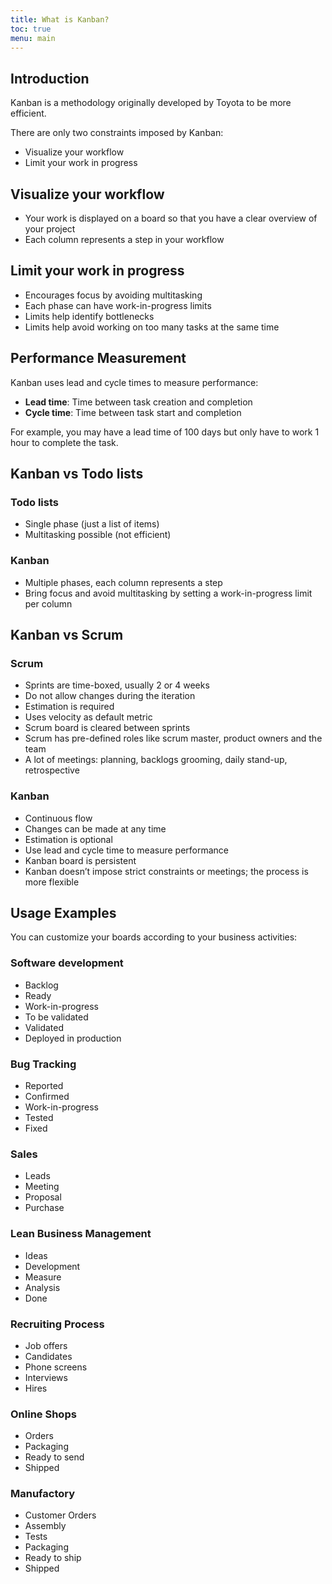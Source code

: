 ```yaml
---
title: What is Kanban?
toc: true
menu: main
---
```


## Introduction

Kanban is a methodology originally developed by Toyota to be more
efficient.

There are only two constraints imposed by Kanban:

- Visualize your workflow
- Limit your work in progress

## Visualize your workflow

- Your work is displayed on a board so that you have a clear overview
   of your project
- Each column represents a step in your workflow

## Limit your work in progress

- Encourages focus by avoiding multitasking
- Each phase can have work-in-progress limits
- Limits help identify bottlenecks
- Limits help avoid working on too many tasks at the same time

## Performance Measurement

Kanban uses lead and cycle times to measure performance:

- **Lead time**: Time between task creation and completion
- **Cycle time**: Time between task start and completion

For example, you may have a lead time of 100 days but only have to work 1 hour to complete the task.

## Kanban vs Todo lists

### Todo lists

- Single phase (just a list of items)
- Multitasking possible (not efficient)

### Kanban

- Multiple phases, each column represents a step
- Bring focus and avoid multitasking by setting a work-in-progress limit per column

## Kanban vs Scrum

### Scrum

- Sprints are time-boxed, usually 2 or 4 weeks
- Do not allow changes during the iteration
- Estimation is required
- Uses velocity as default metric
- Scrum board is cleared between sprints
- Scrum has pre-defined roles like scrum master, product owners and the
   team
- A lot of meetings: planning, backlogs grooming, daily stand-up,
   retrospective

### Kanban

- Continuous flow
- Changes can be made at any time
- Estimation is optional
- Use lead and cycle time to measure performance
- Kanban board is persistent
- Kanban doesn’t impose strict constraints or meetings; the process is more flexible

## Usage Examples

You can customize your boards according to your business activities:

### Software development

- Backlog
- Ready
- Work-in-progress
- To be validated
- Validated
- Deployed in production

### Bug Tracking

- Reported
- Confirmed
- Work-in-progress
- Tested
- Fixed

### Sales

- Leads
- Meeting
- Proposal
- Purchase

### Lean Business Management

- Ideas
- Development
- Measure
- Analysis
- Done

### Recruiting Process

- Job offers
- Candidates
- Phone screens
- Interviews
- Hires

### Online Shops

- Orders
- Packaging
- Ready to send
- Shipped

### Manufactory

- Customer Orders
- Assembly
- Tests
- Packaging
- Ready to ship
- Shipped
